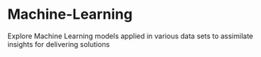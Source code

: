 # Machine-Learning
Explore Machine Learning models applied in various data sets to assimilate insights for delivering solutions
